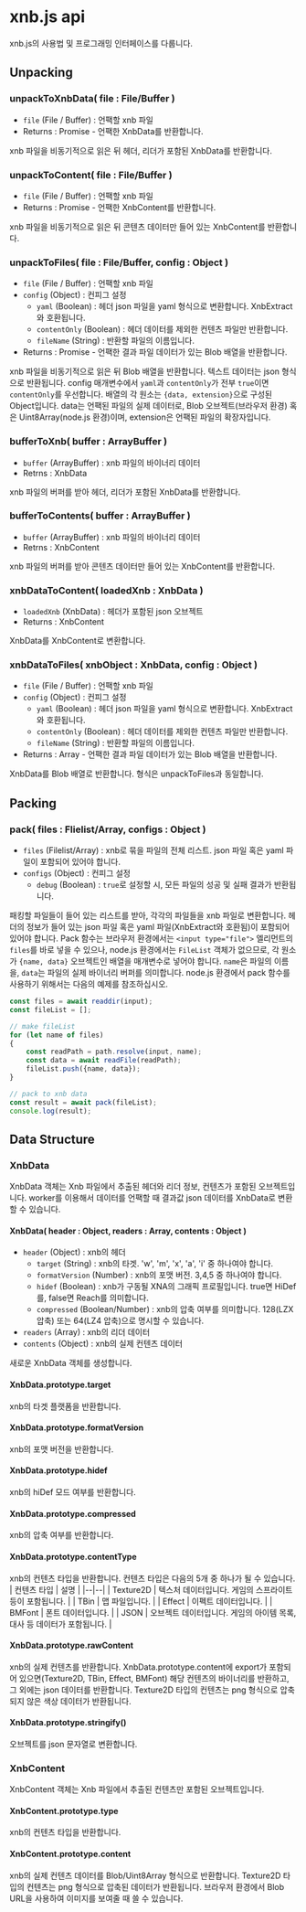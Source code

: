 xnb.js api
=============
xnb.js의 사용법 및 프로그래밍 인터페이스를 다룹니다.
## Unpacking
### unpackToXnbData( file : File/Buffer )
- ``file`` (File / Buffer) : 언팩할 xnb 파일
- Returns : Promise - 언팩한 XnbData를 반환합니다.

xnb 파일을 비동기적으로 읽은 뒤 헤더, 리더가 포함된 XnbData를 반환합니다.
### unpackToContent( file : File/Buffer )
- ``file`` (File / Buffer) : 언팩할 xnb 파일
- Returns : Promise - 언팩한 XnbContent를 반환합니다.

xnb 파일을 비동기적으로 읽은 뒤 콘텐츠 데이터만 들어 있는 XnbContent를 반환합니다.
### unpackToFiles( file : File/Buffer, config : Object )
- ``file`` (File / Buffer) : 언팩할 xnb 파일
- ``config`` (Object) : 컨피그 설정
	- ``yaml`` (Boolean) : 헤더 json 파일을 yaml 형식으로 변환합니다. XnbExtract와 호환됩니다. 
	- ``contentOnly`` (Boolean) : 헤더 데이터를 제외한 컨텐츠 파일만 반환합니다.
	- ``fileName`` (String) : 반환할 파일의 이름입니다.
- Returns : Promise - 언팩한 결과 파일 데이터가 있는 Blob 배열을 반환합니다.

xnb 파일을 비동기적으로 읽은 뒤 Blob 배열을 반환합니다. 텍스트 데이터는 json 형식으로 반환됩니다.
config 매개변수에서 ``yaml``과 ``contentOnly``가 전부 ``true``이면 ``contentOnly``를 우선합니다.
배열의 각 원소는 `{data, extension}`으로 구성된 Object입니다. data는 언팩된 파일의 실제 데이터로, Blob 오브젝트(브라우저 환경) 혹은 Uint8Array(node.js 환경)이며, extension은 언팩된 파일의 확장자입니다.
### bufferToXnb( buffer : ArrayBuffer )
- ``buffer`` (ArrayBuffer) : xnb 파일의 바이너리 데이터
- Retrns : XnbData

xnb 파일의 버퍼를 받아 헤더, 리더가 포함된 XnbData를 반환합니다.
### bufferToContents( buffer : ArrayBuffer )
- ``buffer`` (ArrayBuffer) : xnb 파일의 바이너리 데이터
- Retrns : XnbContent

xnb 파일의 버퍼를 받아 콘텐츠 데이터만 들어 있는 XnbContent를 반환합니다.
### xnbDataToContent( loadedXnb : XnbData )
- ``loadedXnb`` (XnbData) : 헤더가 포함된 json 오브젝트
- Returns : XnbContent

XnbData를 XnbContent로 변환합니다.
### xnbDataToFiles( xnbObject : XnbData, config : Object )
- ``file`` (File / Buffer) : 언팩할 xnb 파일
- ``config`` (Object) : 컨피그 설정
	- ``yaml`` (Boolean) : 헤더 json 파일을 yaml 형식으로 변환합니다. XnbExtract와 호환됩니다. 
	- ``contentOnly`` (Boolean) : 헤더 데이터를 제외한 컨텐츠 파일만 반환합니다.
	- ``fileName`` (String) : 반환할 파일의 이름입니다.
- Returns : Array - 언팩한 결과 파일 데이터가 있는 Blob 배열을 반환합니다.

XnbData를 Blob 배열로 반환합니다. 형식은 unpackToFiles과 동일합니다.

## Packing

### pack( files : Flielist/Array, configs : Object )
- ``files`` (Filelist/Array) : xnb로 묶을 파일의 전체 리스트. json 파일 혹은 yaml 파일이 포함되어 있어야 합니다.
- ``configs`` (Object) : 컨피그 설정
	- ``debug`` (Boolean) : `true`로 설정할 시, 모든 파일의 성공 및 실패 결과가 반환됩니다.
	
패킹할 파일들이 들어 있는 리스트를 받아, 각각의 파일들을 xnb 파일로 변환합니다. 헤더의 정보가 들어 있는 json 파일 혹은 yaml 파일(XnbExtract와 호환됨)이 포함되어 있어야 합니다.
Pack 함수는 브라우저 환경에서는 `<input type="file">` 엘리먼트의 `files`를 바로 넣을 수 있으나, node.js 환경에서는 `FileList` 객체가 없으므로, 각 원소가 `{name, data}` 오브젝트인 배열을 매개변수로 넣어야 합니다. `name`은 파일의 이름을, `data`는 파일의 실제 바이너리 버퍼를 의미합니다.
node.js 환경에서 pack 함수를 사용하기 위해서는 다음의 예제를 참조하십시오.
```js
const files = await readdir(input);
const fileList = [];

// make fileList
for (let name of files)
{
	const readPath = path.resolve(input, name);
	const data = await readFile(readPath);
	fileList.push({name, data});
}

// pack to xnb data
const result = await pack(fileList);
console.log(result);
```

## Data Structure
### XnbData
XnbData 객체는 Xnb 파일에서 추출된 헤더와 리더 정보, 컨텐츠가 포함된 오브젝트입니다. worker를 이용해서 데이터를 언팩할 때 결과값 json 데이터를 XnbData로 변환할 수 있습니다.
#### XnbData( header : Object, readers : Array, contents : Object )
- `header` (Object) : xnb의 헤더
	- `target` (String) : xnb의 타겟. 'w', 'm', 'x', 'a', 'i' 중 하나여야 합니다.
	- `formatVersion` (Number) : xnb의 포맷 버전. 3,4,5 중 하나여야 합니다.
	- `hidef` (Boolean) : xnb가 구동될 XNA의 그래픽 프로필입니다. true면 HiDef를, false면 Reach를 의미합니다.
	- `compressed` (Boolean/Number) : xnb의 압축 여부를 의미합니다. 128(LZX 압축) 또는 64(LZ4 압축)으로 명시할 수 있습니다.
- `readers` (Array) : xnb의 리더 데이터
- `contents` (Object) : xnb의 실제 컨텐츠 데이터

새로운 XnbData 객체를 생성합니다.
#### XnbData.prototype.target
xnb의 타겟 플랫폼을 반환합니다.
#### XnbData.prototype.formatVersion
xnb의 포맷 버전을 반환합니다.
#### XnbData.prototype.hidef
xnb의 hiDef 모드 여부를 반환합니다.
#### XnbData.prototype.compressed
xnb의 압축 여부를 반환합니다.
#### XnbData.prototype.contentType
xnb의 컨텐츠 타입을 반환합니다. 컨텐츠 타입은 다음의 5개 중 하나가 될 수 있습니다.
| 컨텐츠 타입 | 설명 |
|--|--|
| Texture2D | 텍스처 데이터입니다. 게임의 스프라이트 등이 포함됩니다. |
| TBin | 맵 파일입니다. |
| Effect | 이펙트 데이터입니다. |
| BMFont | 폰트 데이터입니다. |
| JSON | 오브젝트 데이터입니다. 게임의 아이템 목록, 대사 등 데이터가 포함됩니다. |
#### XnbData.prototype.rawContent
xnb의 실제 컨텐츠를 반환합니다. XnbData.prototype.content에 export가 포함되어 있으면(Texture2D, TBin, Effect, BMFont) 해당 컨텐츠의 바이너리를 반환하고, 그 외에는 json 데이터를 반환합니다. 
Texture2D 타입의 컨텐츠는 png 형식으로 압축되지 않은 색상 데이터가 반환됩니다.
#### XnbData.prototype.stringify()
오브젝트를 json 문자열로 변환합니다.

### XnbContent
XnbContent 객체는 Xnb 파일에서 추출된 컨텐츠만 포함된 오브젝트입니다. 
#### XnbContent.prototype.type
xnb의 컨텐츠 타입을 반환합니다.
#### XnbContent.prototype.content
xnb의 실제 컨텐츠 데이터를 Blob/Uint8Array 형식으로 반환합니다. 
Texture2D 타입의 컨텐츠는 png 형식으로 압축된 데이터가 반환됩니다. 브라우저 환경에서 Blob URL을 사용하여 이미지를 보여줄 때 쓸 수 있습니다.